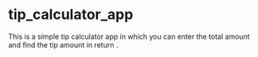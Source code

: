 # tip_calculator_app

This is a simple tip calculator app in which you can enter the total amount and find the tip amount in return .

